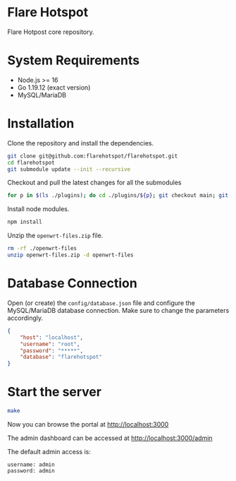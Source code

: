 
# Flare Hotspot

Flare Hotpost core repository.

# System Requirements

- Node.js >= 16
- Go 1.19.12 (exact version)
- MySQL/MariaDB

# Installation

Clone the repository and install the dependencies.

```sh
git clone git@github.com:flarehotspot/flarehotspot.git
cd flarehotspot
git submodule update --init --recursive
```

Checkout and pull the latest changes for all the submodules

```sh
for p in $(ls ./plugins); do cd ./plugins/${p}; git checkout main; git pull; cd ../..; done
```

Install node modules.

```sh
npm install
```

Unzip the `openwrt-files.zip` file.

```sh
rm -rf ./openwrt-files
unzip openwrt-files.zip -d openwrt-files
```

# Database Connection

Open (or create) the `config/database.json` file and configure the MySQL/MariaDB database connection. Make sure to change the parameters accordingly.

```json
{
    "host": "localhost",
    "username": "root",
    "password": "*****",
    "database": "flarehotspot"
}
```

# Start the server

```sh
make
```
Now you can browse the portal at [http://localhost:3000](http://localhost:3000)

The admin dashboard can be accessed at [http://localhost:3000/admin](http://localhost:3000/admin)

The default admin access is:
```
username: admin
password: admin
```
